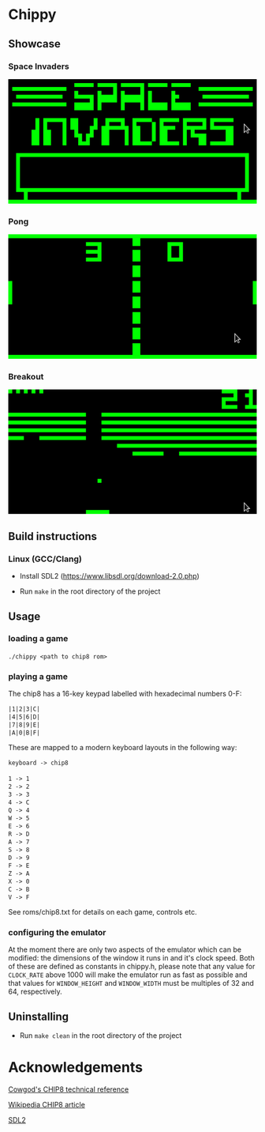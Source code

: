 # Chippy

## Showcase
### Space Invaders
![image of space invaders game](pix/invaders.png)
### Pong
![image of pong game](pix/pong.png)
### Breakout
![image of breakout game](pix/breakout.png)

## Build instructions
### Linux (GCC/Clang)
- Install SDL2 (https://www.libsdl.org/download-2.0.php)

- Run `make` in the root directory of the project

<!--
#### SuperCHIP

### Windows (MSVC/CL.EXE)
#### Standard build
#### SuperCHIP
-->
## Usage
### loading a game
`./chippy <path to chip8 rom>`
### playing a game
The chip8 has a 16-key keypad labelled
with hexadecimal numbers 0-F:
```
|1|2|3|C|
|4|5|6|D|
|7|8|9|E|
|A|0|B|F|
```
These are mapped to a modern keyboard layouts in the following way:
```
keyboard -> chip8

1 -> 1
2 -> 2
3 -> 3
4 -> C
Q -> 4
W -> 5
E -> 6
R -> D
A -> 7
S -> 8
D -> 9
F -> E
Z -> A
X -> 0
C -> B
V -> F
```
See roms/chip8.txt for details on each game, controls etc.
### configuring the emulator
At the moment there are only two aspects of the emulator which
can be modified: the dimensions of the window it runs in and it's
clock speed. Both of these are defined as constants in chippy.h,
please note that any value for `CLOCK_RATE` above 1000 will make the
emulator run as fast as possible and that values for `WINDOW_HEIGHT`
and `WINDOW_WIDTH` must be multiples of 32 and 64, respectively.

## Uninstalling
- Run `make clean` in the root directory of the project

# Acknowledgements
[Cowgod's CHIP8 technical reference](http://devernay.free.fr/hacks/chip8/C8TECH10.HTM)

[Wikipedia CHIP8 article](https://en.wikipedia.org/wiki/CHIP-8)

[SDL2](https://www.libsdl.org/)
